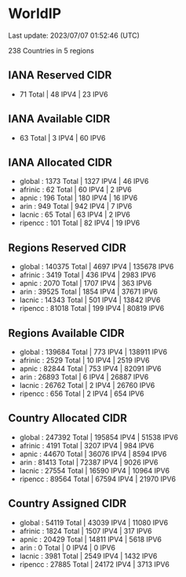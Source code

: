 # WorldIP

Last update: 2023/07/07 01:52:46 (UTC)

238 Countries in 5 regions

## IANA Reserved CIDR

- 71 Total | 48 IPV4 | 23 IPV6

## IANA Available CIDR

- 63 Total | 3 IPV4 | 60 IPV6

## IANA Allocated CIDR

- global : 1373 Total | 1327 IPV4 | 46 IPV6
- afrinic : 62 Total | 60 IPV4 | 2 IPV6
- apnic : 196 Total | 180 IPV4 | 16 IPV6
- arin : 949 Total | 942 IPV4 | 7 IPV6
- lacnic : 65 Total | 63 IPV4 | 2 IPV6
- ripencc : 101 Total | 82 IPV4 | 19 IPV6

## Regions Reserved CIDR

- global : 140375 Total | 4697 IPV4 | 135678 IPV6
- afrinic : 3419 Total | 436 IPV4 | 2983 IPV6
- apnic : 2070 Total | 1707 IPV4 | 363 IPV6
- arin : 39525 Total | 1854 IPV4 | 37671 IPV6
- lacnic : 14343 Total | 501 IPV4 | 13842 IPV6
- ripencc : 81018 Total | 199 IPV4 | 80819 IPV6

## Regions Available CIDR

- global : 139684 Total | 773 IPV4 | 138911 IPV6
- afrinic : 2529 Total | 10 IPV4 | 2519 IPV6
- apnic : 82844 Total | 753 IPV4 | 82091 IPV6
- arin : 26893 Total | 6 IPV4 | 26887 IPV6
- lacnic : 26762 Total | 2 IPV4 | 26760 IPV6
- ripencc : 656 Total | 2 IPV4 | 654 IPV6

## Country Allocated CIDR

- global : 247392 Total | 195854 IPV4 | 51538 IPV6
- afrinic : 4191 Total | 3207 IPV4 | 984 IPV6
- apnic : 44670 Total | 36076 IPV4 | 8594 IPV6
- arin : 81413 Total | 72387 IPV4 | 9026 IPV6
- lacnic : 27554 Total | 16590 IPV4 | 10964 IPV6
- ripencc : 89564 Total | 67594 IPV4 | 21970 IPV6

## Country Assigned CIDR

- global : 54119 Total | 43039 IPV4 | 11080 IPV6
- afrinic : 1824 Total | 1507 IPV4 | 317 IPV6
- apnic : 20429 Total | 14811 IPV4 | 5618 IPV6
- arin : 0 Total | 0 IPV4 | 0 IPV6
- lacnic : 3981 Total | 2549 IPV4 | 1432 IPV6
- ripencc : 27885 Total | 24172 IPV4 | 3713 IPV6
